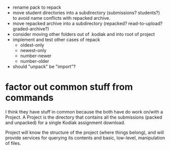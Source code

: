   * rename pack to repack
  * move student directories into a subdirectory (submissions? students?) to avoid name conflicts
    with repacked archive.
  * move repacked archive into a subdirectory (repacked? read-to-upload? graded-archive?)
  * consider moving other folders out of .kodiak and into root of project
  * implement and test other cases of repack
    * oldest-only
    * newest-only
    * number-newer
    * number-older
  * should "unpack" be "import"?



#  factor out common stuff from commands

I think they have stuff in common because the both have do work on/with a Project. A Project
is the directory that contains all the submissions (packed and unpacked) for a single Kodiak
assignment download.

Project will know the structure of the project (where things belong), and will provide services
for querying its contents and basic, low-level, manipulation of files.
